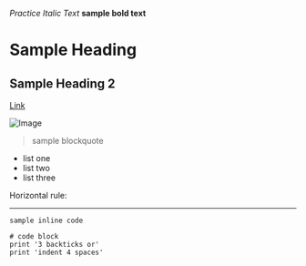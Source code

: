 *Practice Italic Text*
**sample bold text**

# Sample Heading
## Sample Heading 2

[Link](https://www.youtube.com/watch?v=PVWndYcW4NE)

![Image](https://toppng.com/uploads/preview/spider-man-png-clipart-spiderman-11563069948whuzsyplwv.png)

> sample blockquote

* list one
* list two
* list three


Horizontal rule:

---

`sample inline code`

```
# code block
print '3 backticks or'
print 'indent 4 spaces'
```
